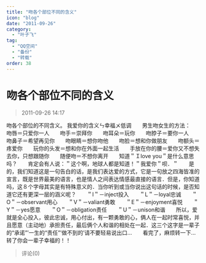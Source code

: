 ```yaml
---
title: "吻各个部位不同的含义"
icon: "blog"
date: "2011-09-26"
category:
  - "叶子飞"
tag:
  - "QQ空间"
  - "备份"
  - "转载"
order: 38
---
```

# 吻各个部位不同的含义
> 2011-09-26 14:17


吻各个部位的不同含义。 我爱你的含义ㄣ幸福メ低调　　男生吻女生的方法：　　吻唇＝只爱你一人　　吻手＝崇拜你　　吻耳朵＝玩你　　吻脖子＝要你一人　　吻鼻子＝希望再见你　　吻眼睛＝想你吻他　　吻脸＝想和你做朋友　　吻额头＝疼爱你　　玩你的头发＝想和你在外面一起生活　　手放在你的腰＝爱你又不想失去你，只想跟随你　　随便吻＝不想你离开　　知道＂Ｉlove you＂是什么意思吗？　　肯定会有人说：＂这个啊，地球人都是知道！＂我爱你＂呗．＂　　是的，我们知道这是一句告白的话，是我们表达爱的方式，它是一句放之四海皆准的宣言，既是世界最美的语言，也是情人之间表达情感最直接的语言．但是，你知道吗，这８个字母其实是有特殊意义的．当你听到或当你说出这句话的时候，是否知道它还有更深一层的涵义呢？　　＂I＂－inject投入　　＂L＂－loyal忠诚　　＂O＂－observant用心　　＂V＂－valiant勇敢　　＂E＂－enjoyment喜悦　　＂Y＂－yes愿意　　＂O＂－obligation责任　　＂U＂－unison和谐　　所以，爱就是全心投入，彼此忠诚，用心付出，有一颗勇敢的心，俩人在一起时常喜悦，并且愿意（主动地）承担责任，最后俩个人和谐的相处在一起．这三个这字是一辈子的“承诺”’一生的“责任”’做不到的’请不要轻易说出口…　　看完了，麻烦转一下…转了你会一辈子幸福的！！
> 评论(0)

